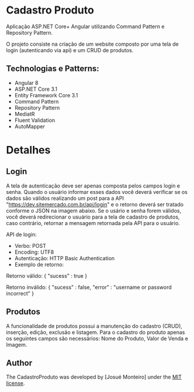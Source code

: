 # Cadastro Produto
Aplicação ASP.NET Core+ Angular utilizando Command Pattern e Repository Pattern.

O projeto consiste na criação de um website composto por uma tela de login (autenticando via api) e um CRUD de produtos.

## Technologias e Patterns:
* Angular 8
* ASP.NET Core 3.1
* Entity Framework Core 3.1
* Command Pattern
* Repository Pattern
* MediatR
* Fluent Validation
* AutoMapper

# Detalhes

## Login
A tela de autenticação deve ser apenas composta pelos campos login e senha. Quando o usuário informar esses dados você deverá verificar se os dados são válidos realizando um post para a API "https://dev.sitemercado.com.br/api/login" e o retorno deverá ser tratado conforme o JSON na imagem abaixo. Se o usário e senha forem válidos, você deverá redirecionar o usuário para a tela de cadastro de produtos, caso contrário, retornar a mensagem retornada pela API para o usuário.

API de login:
 - Verbo: POST
 - Encoding: UTF8
 - Autenticação: HTTP Basic Authentication
 - Exemplo de retorno: 

Retorno válido:
{ "sucess" : true }

Retorno inválido:
{ "sucess" : false, "error" : "username or password incorrect" }

## Produtos
A funcionalidade de produtos possui a manutenção do cadastro (CRUD), inserção, edição, exclusão e listagem.
Para o cadastro do produto apenas os seguintes campos são necessários: Nome do Produto, Valor de Venda e Imagem.

## Author

The CadastroProduto was developed by [Josué Monteiro] under the [MIT license](LICENSE).
